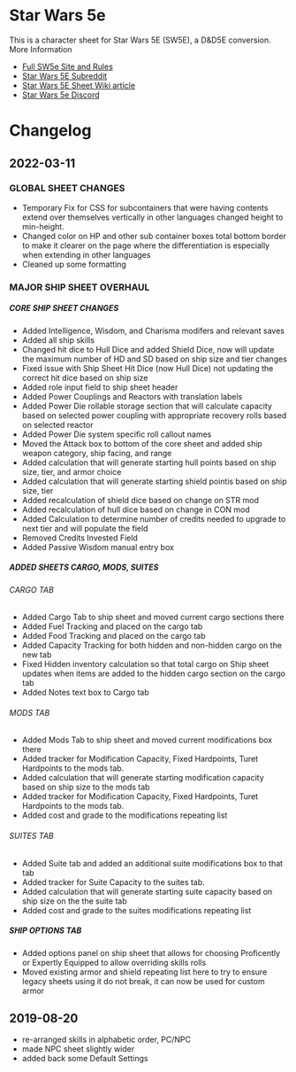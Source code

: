 # Star Wars 5e

This is a character sheet for Star Wars 5E (SW5E), a D&D5E conversion.
More Information
- [Full SW5e Site and Rules](https://sw5e.com/)
- [Star Wars 5E Subreddit](https://www.reddit.com/r/sw5e)
- [Star Wars 5E Sheet Wiki article](https://wiki.roll20.net/StarWars5E-Sheet)
- [Star Wars 5e Discord](https://discord.gg/zYcPYTu)

# Changelog
## 2022-03-11
### GLOBAL SHEET CHANGES
* Temporary Fix for CSS for subcontainers that were having contents extend over themselves vertically in other languages changed height to min-height.
* Changed color on HP and other sub container boxes total bottom border to make it clearer on the page where the differentiation is especially when extending in other languages
* Cleaned up some formatting
### MAJOR SHIP SHEET OVERHAUL
##### CORE SHIP SHEET CHANGES
* Added Intelligence, Wisdom, and Charisma modifers and relevant saves
* Added all ship skills
* Changed hit dice to Hull Dice and added Shield Dice, now will update the maximum number of HD and SD based on ship size and tier changes
* Fixed issue with Ship Sheet Hit Dice (now Hull Dice) not updating the correct hit dice based on ship size
* Added role input field to ship sheet header
* Added Power Couplings and Reactors with translation labels
* Added Power Die rollable storage section that will calculate capacity based on selected power coupling with appropriate recovery rolls based on selected reactor
* Added Power Die system specific roll callout names
* Moved the Attack box to bottom of the core sheet and added ship weapon category, ship facing, and range
* Added calculation that will generate starting hull points based on ship size, tier, and armor choice
* Added calculation that will generate starting shield pointis based on ship size, tier
* Added recalculation of shield dice based on change on STR mod
* Added recalculation of hull dice based on change in CON mod
* Added Calculation to determine number of credits needed to upgrade to next tier and will populate the field
* Removed Credits Invested Field
* Added Passive Wisdom manual entry box
##### ADDED SHEETS CARGO, MODS, SUITES
###### CARGO TAB
* Added Cargo Tab to ship sheet and moved current cargo sections there
* Added Fuel Tracking and placed on the cargo tab
* Added Food Tracking and placed on the cargo tab
* Added Capacity Tracking for both hidden and non-hidden cargo on the new tab
* Fixed Hidden inventory calculation so that total cargo on Ship sheet updates when items are added to the hidden cargo section on the cargo tab
* Added Notes text box to Cargo tab
###### MODS TAB
* Added Mods Tab to ship sheet and moved current modifications box there
* Added tracker for Modification Capacity, Fixed Hardpoints, Turet Hardpoints to the mods tab.
* Added calculation that will generate starting modification capacity based on ship size to the mods tab
* Added tracker for Modification Capacity, Fixed Hardpoints, Turet Hardpoints to the mods tab.
* Added cost and grade to the modifications repeating list
###### SUITES TAB
* Added Suite tab and added an additional suite modifications box to that tab
* Added tracker for Suite Capacity to the suites tab.
* Added calculation that will generate starting suite capacity based on ship size on the the suite tab
* Added cost and grade to the suites modifications repeating list
##### SHIP OPTIONS TAB
* Added options panel on ship sheet that allows for choosing Proficently or Expertly Equipped to allow overriding skills rolls
* Moved existing armor and shield repeating list here to try to ensure legacy sheets using it do not break, it can now be used for custom armor

## 2019-08-20

* re-arranged skills in alphabetic order, PC/NPC
* made NPC sheet slightly wider
* added back some Default Settings